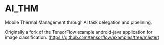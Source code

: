 # AI_THM
Mobile Thermal Management through AI task delegation and pipelining.

Originally a fork of the TensorFlow example android-java application for image classification. (https://github.com/tensorflow/examples/tree/master)
